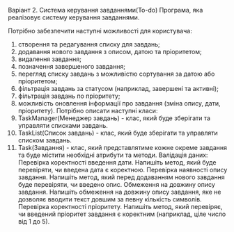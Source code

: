 Варіант 2. Система керування завданнями(To-do)
Програма, яка реалізовує систему керування завданнями.

Потрібно забезпечити наступні можливості для користувача:

1. створення та редагування списку для завдань;
2. додавання нового завдання з описом, датою та пріоритетом;
3. видалення завдання;
4. позначення завершеного завдання;
5. перегляд списку завдань з можливістю сортування за датою
або пріоритетом;
6. фільтрація завдань за статусом (наприклад, завершені та
активні);
7. фільтрація завдань по пріоритету;
8. можливість оновлення інформації про завдання (зміна опису,
дати, пріоритету).
Потрібно описати наступні класи:
1. TaskManager(Менеджер завдань) - клас, який буде зберігати
та управляти списками завдань.
2. TaskList(Список завдань) - клас, який буде зберігати та
управляти списком завдань.
3. Task(Завдання) - клас, який представлятиме кожне окреме
завдання та буде містити необхідні атрибути та методи.
Валідація даних:
Перевірка коректності введення дати. Напишіть метод, який буде
перевіряти, чи введена дата є коректною.
Перевірка наявності опису завдання. Напишіть метод, який перед
додаванням нового завдання буде перевіряти, чи введено опис.
Обмеження на довжину опису завдання. Напишіть обмеження на
довжину опису завдання, яке не дозволяє вводити текст довшим за певну
кількість символів.
Перевірка коректності пріоритету. Напишіть метод, який
перевіряє, чи введений пріоритет завдання є коректним (наприклад, ціле
число від 1 до 5).
